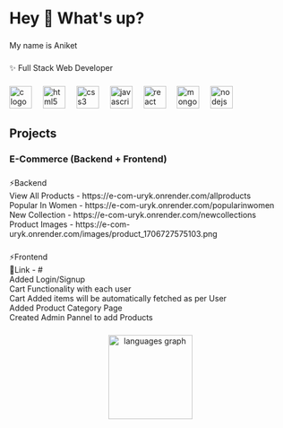 <h1 align="left">Hey 👋 What's up?</h1>

###

<p align="left">My name is Aniket</p>

###

<p align="left">✨ Full Stack Web Developer</p>

###

<div align="left">
  <img src="https://cdn.jsdelivr.net/gh/devicons/devicon/icons/c/c-original.svg" height="40" alt="c logo"  />
  <img width="12" />
  <img src="https://cdn.jsdelivr.net/gh/devicons/devicon/icons/html5/html5-original.svg" height="40" alt="html5 logo"  />
  <img width="12" />
  <img src="https://cdn.jsdelivr.net/gh/devicons/devicon/icons/css3/css3-original.svg" height="40" alt="css3 logo"  />
  <img width="12" />
  <img src="https://cdn.simpleicons.org/javascript/F7DF1E" height="40" alt="javascript logo"  />
  <img width="12" />
  <img src="https://cdn.jsdelivr.net/gh/devicons/devicon/icons/react/react-original.svg" height="40" alt="react logo"  />
  <img width="12" />
  <img src="https://cdn.simpleicons.org/mongodb/47A248" height="40" alt="mongodb logo"  />
  <img width="12" />
  <img src="https://cdn.simpleicons.org/nodedotjs/339933" height="40" alt="nodejs logo"  />
</div>

###

<h2 align="left">Projects</h2>

###

<h3 align="left">E-Commerce (Backend + Frontend)</h3>

###

<p align="left">⚡Backend <br> View All Products - https://e-com-uryk.onrender.com/allproducts<br>Popular In Women - https://e-com-uryk.onrender.com/popularinwomen<br>New Collection - https://e-com-uryk.onrender.com/newcollections<br>Product Images - https://e-com-uryk.onrender.com/images/product_1706727575103.png</p>

###

<p align="left">⚡Frontend<br> 📄Link - #<br>Added Login/Signup<br>Cart Functionality with each user <br>Cart Added items will be automatically fetched as per User<br>Added Product Category Page<br>Created Admin Pannel to add Products</p>

###

<div align="center">
  <img src="https://github-readme-stats.vercel.app/api/top-langs?username=Anik62426&locale=en&hide_title=false&layout=compact&card_width=320&langs_count=5&theme=dracula&hide_border=false&order=2" height="150" alt="languages graph"  />
</div>

###
